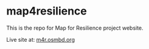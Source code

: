 # map4resilience

This is the repo for Map for Resilience project website.

Live site at: [m4r.osmbd.org](http://m4r.osmbd.org/)
